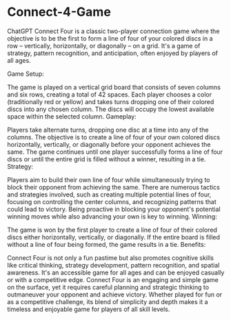 # Connect-4-Game
ChatGPT
Connect Four is a classic two-player connection game where the objective is to be the first to form a line of four of your colored discs in a row – vertically, horizontally, or diagonally – on a grid. It's a game of strategy, pattern recognition, and anticipation, often enjoyed by players of all ages.

Game Setup:

The game is played on a vertical grid board that consists of seven columns and six rows, creating a total of 42 spaces.
Each player chooses a color (traditionally red or yellow) and takes turns dropping one of their colored discs into any chosen column.
The discs will occupy the lowest available space within the selected column.
Gameplay:

Players take alternate turns, dropping one disc at a time into any of the columns.
The objective is to create a line of four of your own colored discs horizontally, vertically, or diagonally before your opponent achieves the same.
The game continues until one player successfully forms a line of four discs or until the entire grid is filled without a winner, resulting in a tie.
Strategy:

Players aim to build their own line of four while simultaneously trying to block their opponent from achieving the same.
There are numerous tactics and strategies involved, such as creating multiple potential lines of four, focusing on controlling the center columns, and recognizing patterns that could lead to victory.
Being proactive in blocking your opponent's potential winning moves while also advancing your own is key to winning.
Winning:

The game is won by the first player to create a line of four of their colored discs either horizontally, vertically, or diagonally.
If the entire board is filled without a line of four being formed, the game results in a tie.
Benefits:

Connect Four is not only a fun pastime but also promotes cognitive skills like critical thinking, strategy development, pattern recognition, and spatial awareness.
It's an accessible game for all ages and can be enjoyed casually or with a competitive edge.
Connect Four is an engaging and simple game on the surface, yet it requires careful planning and strategic thinking to outmaneuver your opponent and achieve victory. Whether played for fun or as a competitive challenge, its blend of simplicity and depth makes it a timeless and enjoyable game for players of all skill levels.

